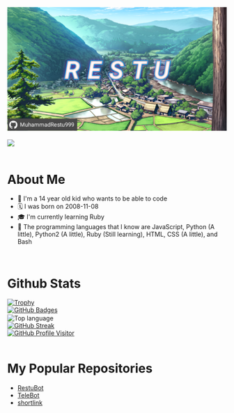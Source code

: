 <div align="center">
  <a href="https://github.com/MuhammadRestu999/">
    <img src="./20221228_085956.png" width="800">
  </a>
</div>
<br>
<div>
  <a href="https://git.io/typing-svg">
    <img src="http://readme-typing-svg.herokuapp.com?font=Mulish&duration=1500&pause=500&repeat=true&width=435&lines=Kon'nichiwa!;Watashi+no+namae+wa+Restu+desu;Yoroshiku+onegaishimasu">
  </a>
</div>
<br>
<div>
  <h1>About Me</h1>
  <ul>
    <li>👦 I'm a 14 year old kid who wants to be able to code</li>
    <li>🗓️ I was born on 2008-11-08</li>
    <li>🎓 I'm currently learning Ruby</li>
    <li>📝 The programming languages ​​that I know are JavaScript, Python (A little), Python2 (A little), Ruby (Still learning), HTML, CSS (A little), and Bash</li>
  </ul>
</div>
<br>
<div>
  <h1>Github Stats</h1>
  <a href="https://github.com/MuhammadRestu999/">
    <img src="https://github-profile-trophy.vercel.app/?username=MuhammadRestu999" alt="Trophy">
  </a>
  <br>
  <a href="https://github.com/MuhammadRestu999/">
    <img src="https://github-readme-stats.vercel.app/api?username=MuhammadRestu999&show_icons=true&theme=vision-friendly-dark" alt="GitHub Badges">
  </a>
  <br>
  <img align="center" src="https://github-readme-stats.vercel.app/api/top-langs/?username=MuhammadRestu999&theme=algolia&layout=compact&langs_count=10&hide_border=true&show_icons=true" alt="Top language">
  <br>
  <a href="https://github.com/MuhammadRestu999/">
    <img src="https://streak-stats.demolab.com/?user=MuhammadRestu999&theme=highcontrast" alt="GitHub Streak">
  </a>
  <br>
  <a href="https://github.com/MuhammadRestu999/">
    <img src="https://komarev.com/ghpvc/?username=MuhammadRestu999&label=PROFILE%20VISITORS&color=green&style=flat-square" alt="GitHub Profile Visitor">
  </a>
 </div>
 <br>
 <div>
   <h1>My Popular Repositories</h1>
   <ul>
     <li><a href="https://github.com/MuhammadRestu999/RestuBot">RestuBot</a></li>
     <li><a href="https://github.com/MuhammadRestu999/TeleBot">TeleBot</a></li>
     <li><a href="https://github.com/MuhammadRestu999/shortlink">shortlink</a></li>
   </ul>
 </div>
